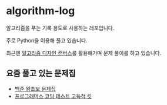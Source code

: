 # algorithm-log
알고리즘을 푸는 기록 용도로 사용하는 레포입니다. 

주로 Python을 이용해 풀고 있습니다.

최근엔 [알고리즘 디자인 캔버스](https://www.hiredintech.com/algorithms/algorithm-design-canvas/what-is-the-canvas/)를 활용해가며 문제 풀이를 하고 있습니다.

## 요즘 풀고 있는 문제집
- [백준 왕초보 문제집](https://www.acmicpc.net/workbook/view/2032)
- [프로그래머스 코딩 테스트 고득점 킷](https://school.programmers.co.kr/learn/challenges?tab=algorithm_practice_kit)
